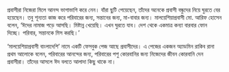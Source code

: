 প্রবাসীরা নিজেরা মিলে আনন্দ ভাগাভাগি করে নেন। যাঁরা ছুটি পেয়েছেন, তাঁদের অনেকে প্রবাসী বন্ধুদের নিয়ে ঘুরতে বের হয়েছেন। তবু শূন্যতা কাজ করে পরিবারের জন্য, সন্তানের জন্য, মা-বাবার জন্য। মালয়েশিয়াপ্রবাসী মো. আরিফ হোসেন বলেন, ‘ঈদের নামাজ পড়ে আসছি। মিষ্টান্ন খেয়েছি। এখন ঘুরতে যাব। দেশ থেকে একমাত্র কন্যা বারবার ফোন দিচ্ছে। পরিবার, সন্তানকে মিস করছি।’

‘মালয়েশিয়াপ্রবাসী বাংলাদেশি’ নামে একটি ফেসবুক পেজ আছে প্রবাসীদের। এ পেজের একজন অ্যাডমিন রাকিব রানা প্রথম আলোকে বলেন, পরিবারের আনন্দের জন্য, পরিবারের পশু কোরবানির জন্য নিজেদের জীবন কোরবানি দেন প্রবাসীরা। তাঁদের আসলে ঈদ বলতে আলাদা কিছু থাকে না।

